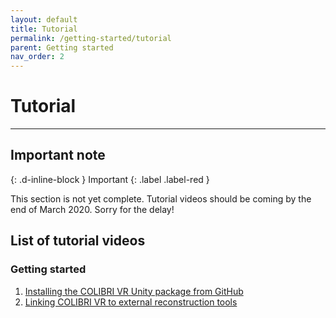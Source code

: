 ```yaml
---
layout: default
title: Tutorial
permalink: /getting-started/tutorial
parent: Getting started
nav_order: 2
---
```


# Tutorial

* * *

## Important note
{: .d-inline-block }
Important
{: .label .label-red }

This section is not yet complete. Tutorial videos should be coming by the end of March 2020. Sorry for the delay!

## List of tutorial videos

### Getting started

1. [Installing the COLIBRI VR Unity package from GitHub](https://youtu.be/X5kTmxQ_WgE)
2. [Linking COLIBRI VR to external reconstruction tools](https://youtu.be/Jc2Iyk1iY7Y)
